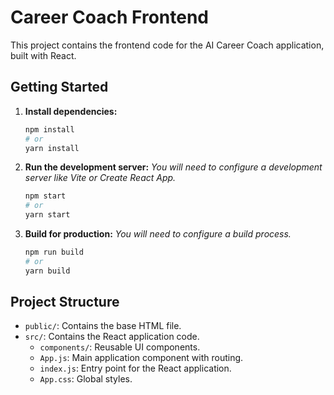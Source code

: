 # Career Coach Frontend

This project contains the frontend code for the AI Career Coach application, built with React.

## Getting Started

1.  **Install dependencies:**
    ```bash
    npm install
    # or
    yarn install
    ```

2.  **Run the development server:**
    *You will need to configure a development server like Vite or Create React App.*
    ```bash
    npm start
    # or
    yarn start
    ```

3.  **Build for production:**
    *You will need to configure a build process.*
    ```bash
    npm run build
    # or
    yarn build
    ```

## Project Structure

-   `public/`: Contains the base HTML file.
-   `src/`: Contains the React application code.
    -   `components/`: Reusable UI components.
    -   `App.js`: Main application component with routing.
    -   `index.js`: Entry point for the React application.
    -   `App.css`: Global styles. 
